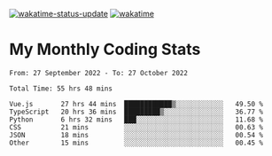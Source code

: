 [![wakatime-status-update](https://github.com/noopurphalak/noopurphalak/workflows/wakatime-status-update/badge.svg)](https://github.com/noopurphalak/noopurphalak/actions/workflows/main.yml)
[![wakatime](https://wakatime.com/badge/user/80ace140-ef40-4fdd-b8ed-f3be3d2e1aea.svg)](https://wakatime.com/@80ace140-ef40-4fdd-b8ed-f3be3d2e1aea)

# My Monthly Coding Stats

<!--START_SECTION:waka-->

```text
From: 27 September 2022 - To: 27 October 2022

Total Time: 55 hrs 48 mins

Vue.js       27 hrs 44 mins  ████████████▒░░░░░░░░░░░░   49.50 %
TypeScript   20 hrs 36 mins  █████████▒░░░░░░░░░░░░░░░   36.77 %
Python       6 hrs 32 mins   ███░░░░░░░░░░░░░░░░░░░░░░   11.68 %
CSS          21 mins         ░░░░░░░░░░░░░░░░░░░░░░░░░   00.63 %
JSON         18 mins         ░░░░░░░░░░░░░░░░░░░░░░░░░   00.54 %
Other        15 mins         ░░░░░░░░░░░░░░░░░░░░░░░░░   00.45 %
```

<!--END_SECTION:waka-->
